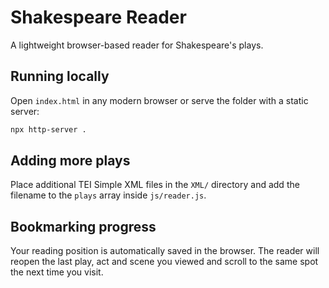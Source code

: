 # Shakespeare Reader

A lightweight browser-based reader for Shakespeare's plays.

## Running locally

Open `index.html` in any modern browser or serve the folder with a static server:

```bash
npx http-server .
```

## Adding more plays

Place additional TEI Simple XML files in the `XML/` directory and add the
filename to the `plays` array inside `js/reader.js`.

## Bookmarking progress

Your reading position is automatically saved in the browser. The reader will
reopen the last play, act and scene you viewed and scroll to the same spot the
next time you visit.

